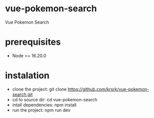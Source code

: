 # vue-pokemon-search
Vue Pokemon Search

# prerequisites
- Node >= 16.20.0

# instalation
- clone the project: git clone https://github.com/krsrk/vue-pokemon-search.git
- cd to source dir: cd vue-pokemon-search
- intall dependencies: npm install
- run the project: npm run dev

